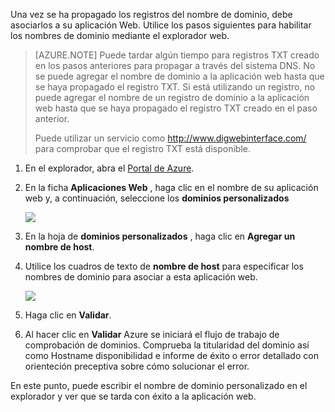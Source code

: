 Una vez se ha propagado los registros del nombre de dominio, debe asociarlos a su aplicación Web. Utilice los pasos siguientes para habilitar los nombres de dominio mediante el explorador web.

> [AZURE.NOTE] Puede tardar algún tiempo para registros TXT creado en los pasos anteriores para propagar a través del sistema DNS. No se puede agregar el nombre de dominio a la aplicación web hasta que se haya propagado el registro TXT. Si está utilizando un registro, no puede agregar el nombre de un registro de dominio a la aplicación web hasta que se haya propagado el registro TXT creado en el paso anterior.
>
> Puede utilizar un servicio como <a href="http://www.digwebinterface.com/">http://www.digwebinterface.com/</a> para comprobar que el registro TXT está disponible.

1. En el explorador, abra el [Portal de Azure](https://portal.azure.com).

2. En la ficha **Aplicaciones Web** , haga clic en el nombre de su aplicación web y, a continuación, seleccione los **dominios personalizados**

    ![](./media/custom-dns-web-site/dncmntask-cname-6.png)

3. En la hoja de **dominios personalizados** , haga clic en **Agregar un nombre de host**.
    
4. Utilice los cuadros de texto de **nombre de host** para especificar los nombres de dominio para asociar a esta aplicación web.

    ![](./media/custom-dns-web-site/add-custom-domain.png)

6.  Haga clic en **Validar**.

7.  Al hacer clic en **Validar** Azure se iniciará el flujo de trabajo de comprobación de dominios. Comprueba la titularidad del dominio así como Hostname disponibilidad e informe de éxito o error detallado con orienteción preceptiva sobre cómo solucionar el error.    

En este punto, puede escribir el nombre de dominio personalizado en el explorador y ver que se tarda con éxito a la aplicación web.
